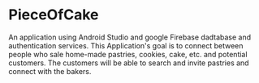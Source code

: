 # PieceOfCake
An application using Android Studio and google Firebase dadtabase and authentication services.
This Application's goal is to connect between people who sale home-made pastries, cookies, cake, etc. and potential customers.
The customers will be able to search and invite pastries and connect with the bakers.
